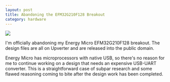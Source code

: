 ```yaml
---
layout: post
title: Abandoning the EFM32G210F128 Breakout 
category: hardware
---
```


![][0]

I'm officially abandoning my Energy Micro EFM32G210F128 breakout. The design files are all on Upverter and are released into the public domain.

Energy Micro has microprocessors with native USB, so there's no reason for me to continue working on a design that needs an expensive USB-UART converter. This is a straightforward case of subpar research and some flawed reasoning coming to bite after the design work has been completed.

[0]: /images/efm32_breakout.jpg
